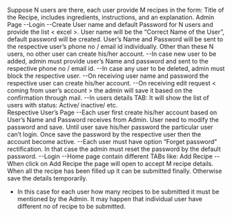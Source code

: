 Suppose N users are there, each user provide M recipes in the form: 
Title of the Recipe, includes ingredients, instructions, and an explanation.
Admin Page
--Login
--Create User name and default Password for N users and provide the list < excel >. User name will be the “Correct Name of the User”, default password will be created. User’s Name and Password will be sent to the respective user’s phone no / email id individually. Other than these N users, no other user can create his/her account. 
--In case new user to be added, admin must provide user’s Name and password and sent to the respective phone no / email id.
--In case any user to be deleted, admin must block the respective user.
--On receiving user name and password the respective user can create his/her account.
--On receiving edit request < coming from user’s account > the admin will save it based on the confirmation through mail. 
--In users details TAB: It will show the list of users with status: Active/ inactive/ etc.    
Respective User’s Page
--Each user first create his/her account based on User’s Name and Password receives from Admin. User need to modify the password and save. Until user save his/her password the particular user can’t login. Once save the password by the respective user then the account become active.
--Each user must have option “Forget password” rectification. In that case the admin must reset the password by the default password.
--Login 
--Home page contain different TABs like: Add Recipe
--When click on Add Recipe the page will open to accept M recipe details. When all the recipe has been filled up it can be submitted finally. Otherwise save the details temporarily. 
* In this case for each user how many recipes to be submitted it must be mentioned by the Admin. It may happen that individual user have different no of recipe to be submitted. 

